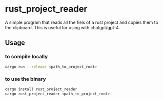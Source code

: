 # rust_project_reader

A simple program that reads all the fiels of a rust project and copies them to the clipboard. This is useful for using with chatgpt/gpt-4.

## Usage 

### to compile locally

```bash
cargo run --release <path_to_project_root>
```

### to use the binary

```bash
cargo install rust_project_reader
cargo rust_project_reader <path_to_project_root>
```